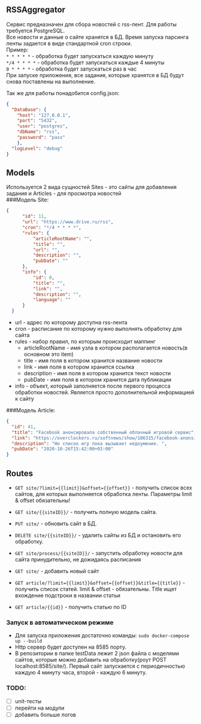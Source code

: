 ## RSSAggregator
Сервис предназначен для сбора новостей с rss-лент. 
Для работы требуется PostgreSQL.  
Все новости и данные о сайте хранятся в БД. Время запуска парсинга ленты задается в виде стандартной cron строки.  
Пример:  
`* * * * *` - обработка будет запускаться каждую минуту  
`*/4 * * * *` - обработка будет запускаться каждые 4 минуты  
`0 * * * *` - обработка будет запускаться раз в час  
При запуске приложения, все задания, которые хранятся в БД будут снова поставлены на выполнение. 

Так же для работы понадобится config.json:  
```json
{
  "DataBase": {
	"host": "127.0.0.1",
	"port": "5432",
	"user": "postgres",
	"dbName": "rss",
	"password": "pass"
	},
  "logLevel": "debug"
}
```

## Models  

Используется 2 вида сущностей Sites - это сайты для добавления задания и Articles - для просмотра новостей  
###Модель Site: 
  ```json
 {
        "id": 11,
        "url": "https://www.drive.ru/rss",
        "cron": "*/4 * * * *",
        "rules": {
            "articleRootName": "",
            "title": "",
            "url": "",
            "description": "",
            "pubDate": ""
        },
        "info": {
            "id": 0,
            "title": "",
            "link": "",
            "description": "",
            "language": ""
        }
    }
```
- url - адрес по которому доступна rss-лента
- cron - расписание по которому нужно выполнять обработку для сайта
- rules - набор правил, по которым происходит маппинг
  + articleRootName - имя узла в котором располагается новость(в основном это item)
  + title - имя поля в котором хранится название новости  
  + link - имя поля в котором хранится ссылка 
  + description - имя поля в котором хранится текст новости
  + pubDate - имя поля в котором хранится дата публикации
- info - объект, который заполняется после первого процесса обработки новостей. Является просто дополнительной информацией к сайту

###Модель Article: 
 ```json
 {
   "id": 41,
   "title": "Facebook анонсировала собственный облачный игровой сервис",
   "link": "https://overclockers.ru/softnews/show/106315/facebook-anonsirovala-sobstvennyj-oblachnyj-igrovoj-servis",
   "description": "Но список игр пока вызывает недоумение. ",
   "pubDate": "2020-10-26T15:42:00+03:00"
 }
 ```
## Routes 
+ ```GET site/?limit={{limit}}&offset={{offset}}``` -  получить список всех сайтов, для которых выполняется обработка ленты. Параметры limit & offset обязательны! 
+ ```GET site/{{siteID}}/``` -  получить полную модель сайта.   

+ ```PUT site/``` -  обновить сайт в БД.
+ ```DELETE site/{{siteID}}/``` -  удалить сайты из БД и остановить его обработку.
+ ```GET site/process/{{siteID}}/``` -  запустить обработку новости для сайта принудительно, не дожидаясь расписания  
+ ```GET site/``` -  добавить новый сайт


+ ```GET article/?limit={{limit}}&offset={{offset}}&title={{title}}``` - получить список статей. limit & offset - обязательны. Title ищет вхождение подстроки в названии статьи  

+ ```GET article/{{id}}``` - получить статью по ID  

### Запуск в автоматическом режиме

- Для запуска приложения достаточно команды: `sudo docker-compose up --build`  
- Http сервер будет доступен на 8585 порту.  
- В репозитории в папке testData лежит 2 json файла с моделями сайтов, которые можно добавить на обработку(роут POST localhost:8585/site/). Первый сайт запускается с периодичностью каждую 4 минуту часа, второй - каждую 6 минуту.

### TODO:
* [ ] unit-тесты
* [ ] перейти на модули
* [ ] добавить больше логов